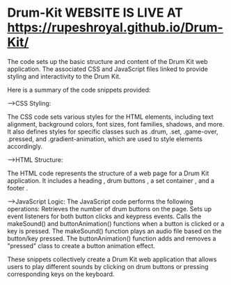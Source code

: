 # Drum-Kit WEBSITE IS LIVE AT https://rupeshroyal.github.io/Drum-Kit/

The code sets up the basic structure and content of the Drum Kit web application. The associated CSS and JavaScript files linked to provide styling and interactivity to the Drum Kit.

Here is a summary of the code snippets provided:

-->CSS Styling:

The CSS code sets various styles for the HTML elements, including text alignment, background colors, font sizes, font families, shadows, and more. It also defines styles for specific classes such as .drum, .set, .game-over, .pressed, and .gradient-animation, which are used to style elements accordingly.

-->HTML Structure:

The HTML code represents the structure of a web page for a Drum Kit application. It includes a heading , drum buttons , a set container , and a footer .

-->JavaScript Logic:
The JavaScript code performs the following operations:
Retrieves the number of drum buttons on the page.
Sets up event listeners for both button clicks and keypress events.
Calls the makeSound() and buttonAnimation() functions when a button is clicked or a key is pressed.
The makeSound() function plays an audio file based on the button/key pressed.
The buttonAnimation() function adds and removes a "pressed" class to create a button animation effect.

These snippets collectively create a Drum Kit web application that allows users to play different sounds by clicking on drum buttons or pressing corresponding keys on the keyboard.
